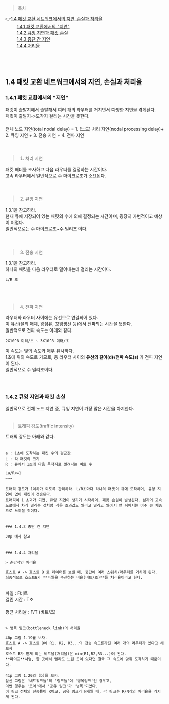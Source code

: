 > 목차

👉[1.4 패킷 교환 네트워크에서의 지연, 손실과 처리율](#14-패킷-교환-네트워크에서의-지연-손실과-처리율)　   
　   　   [1.4.1 패킷 교환에서의 "지연"](#141-패킷-교환에서의-지연)　   　   
　   　   [1.4.2 큐잉 지연과 패킷 손실](#142-큐잉-지연과-패킷-손실)　   
　   　   [1.4.3 종단 간 지연](#143-종단-간-지연)    
　   　   [1.4.4 처리율](#144-처리율)    　   
　   
　    
　    
## 1.4 패킷 교환 네트워크에서의 지연, 손실과 처리율

### 1.4.1 패킷 교환에서의 "지연"

패킷이 출발지에서 출발해서 여러 개의 라우터를 거치면서 다양한 지연을 겪게된다.　   
패킷이 출발지->도착지 걸리는 시간을 뜻한다.　   
　   
전체 노드 지연(total nodal delay) = 1. (노드) 처리 지연(nodal processing delay)+ 2. 큐잉 지연 + 3. 전송 지연 + 4. 전파 지연　   
　   
　   
> 1. 처리 지연

패킷 헤더를 조사하고 다음 라우터를 결정하는 시간이다.　   
고속 라우터에서 일반적으로 수 마이크로초가 소요된다.　   
　   
　   
> 2. 큐잉 지연

1.3.1을 참고하라.　   
현재 큐에 저장되어 있는 패킷의 수에 의해 결정되는 시간이며, 굉장히 가변적이고 예상이 어렵다.　   
일반적으로는 수 마이크로초~수 밀리초 이다.　   
　   
　   
> 3. 전송 지연

1.3.1을 참고하라.　   
하나의 패킷을 다음 라우터로 밀어내는데 걸리는 시간이다.　   
~~~
L/R 초
~~~
　   
　   
> 4. 전파 지연

라우터와 라우터 사이에는 유선으로 연결되어 있다.　   
이 유선(물리 매체, 광섬유, 꼬임쌍선 등)에서 전파되는 시간을 뜻한다.　   
일반적으로 전파 속도는 아래와 같다.　   
~~~
2X10^8 미터/초 ~ 3X10^8 미터/초
~~~
이 속도는 빛의 속도와 매우 유사하다. 　   
1초에 위의 속도로 가므로, 총 라우터 사이의 **유선의 길이(d)/전파 속도(s)** 가 전파 지연이 된다. 　   
일반적으로 수 밀리초이다.　   
　   
　   
### 1.4.2 큐잉 지연과 패킷 손실

일반적으로 전체 노드 지연 중, 큐잉 지연이 가장 많은 시간을 차지한다.　   
　   
> 트래픽 강도(traffic intensity)　   

트래픽 강도는 아래와 같다.　   
　   
~~~
a : 1초에 도착하는 패킷 수의 평균값
L : 각 패킷의 크기
R : 큐에서 1초에 다음 목적지로 밀려나는 비트 수

La/R<=1 
~~~　   
　   
트래픽 강도가 1이하가 되도록 관리하라. L/R초마다 하나의 패킷이 큐에 도착하며, 큐잉 지연이 없이 패킷이 전송된다.　   
트래픽이 1 초과가 되면, 큐잉 지연이 생기기 시작하며, 패킷 손실이 발생된다. 심지어 고속도로에서 차가 밀리는 것처럼 작은 초과값도 밀리고 밀리고 밀려서 맨 뒤에서는 아주 큰 체증으로 느껴질 것이다. 　   
　   
　   
### 1.4.3 종단 간 지연 

38p 예시 참고　   
　   
　   
### 1.4.4 처리율

> 순간적인 처리율

호스트 A -> 호스트 B 로 데이터를 보낼 때, 중간에 여러 스위치/라우터를 거치게 된다.　   
최종적으로 호스트B가 **파일을 수신하는 비율(비트/초)**를 처리율이라고 한다.　   
　   
~~~
파일 : F비트　   
걸린 시간 : T초　   
　   
평균 처리율 : F/T (비트/초)　   
~~~
　   
> 병목 링크(bottleneck link)의 처리율

40p 그림 1.19를 보자.　   
호스트 A -> 호스트 B에 R1, R2, R3...의 전송 속도를가진 여러 개의 라우터가 있다고 해보자　   
호스트 B가 받게 되는 비트율(처리율)은 min(R1,R2,R3...)이 된다.　   
**파이프**처럼, 한 곳에서 빨라도 느린 곳이 있다면 결국 그 속도에 맞춰 도착하기 때문이다.　   
　   
41p 그림 1.20의 (b)를 보자.　   
앞선 그림은 '네트워크들'의 '링크들'이 '병목링크'인 경우고,　   
이번 경우는 '코어'에서 '공유 링크'가 '병목'되었다. 　   
이 링크 전체의 전송률이 R이고, 공유 링크가 N개일 때, 각 링크는 R/N개의 처리율을 가지게 된다.　   
　   
　   
